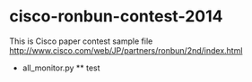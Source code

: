 # cisco-ronbun-contest-2014
This is Cisco paper contest sample file  
http://www.cisco.com/web/JP/partners/ronbun/2nd/index.html
* all_monitor.py
** test
